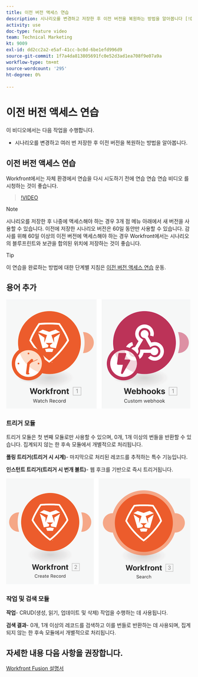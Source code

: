 ```yaml
---
title: 이전 버전 액세스 연습
description: 시나리오를 변경하고 저장한 후 이전 버전을 복원하는 방법을 알아봅니다 [!DNL Adobe Workfront Fusion].
activity: use
doc-type: feature video
team: Technical Marketing
kt: 9009
exl-id: dd2cc2a2-e5af-41cc-bc0d-6be1efd996d9
source-git-commit: 1f7a4da813805691fc0e52d3ad1ea708f9e07a9a
workflow-type: tm+mt
source-wordcount: '295'
ht-degree: 0%

---
```


# 이전 버전 액세스 연습

이 비디오에서는 다음 작업을 수행합니다.

* 시나리오를 변경하고 여러 번 저장한 후 이전 버전을 복원하는 방법을 알아봅니다.

## 이전 버전 액세스 연습

Workfront에서는 자체 환경에서 연습을 다시 시도하기 전에 연습 연습 연습 비디오 를 시청하는 것이 좋습니다.

>[!VIDEO](https://video.tv.adobe.com/v/335268/?quality=12)

>[!NOTE]
>
>시나리오를 저장한 후 나중에 액세스해야 하는 경우 3개 점 메뉴 아래에서 새 버전을 사용할 수 있습니다. 이전에 저장한 시나리오 버전은 60일 동안만 사용할 수 있습니다. 감사를 위해 60일 이상의 이전 버전에 액세스해야 하는 경우 Workfront에서는 시나리오의 블루프린트와 보관을 합의된 위치에 저장하는 것이 좋습니다.

>[!TIP]
>
>이 연습을 완료하는 방법에 대한 단계별 지침은 [이전 버전 액세스 연습](https://experienceleague.adobe.com/docs/workfront-learn/tutorials-workfront/fusion/exercises/access-previous-versions.html?lang=en) 운동.

## 용어 추가

![감시 레코드 및 사용자 정의 웹 후크 모듈 이미지](assets/understand-the-basics-3.png)

### 트리거 모듈

트리거 모듈은 첫 번째 모듈로만 사용할 수 있으며, 0개, 1개 이상의 번들을 반환할 수 있습니다. 집계되지 않는 한 후속 모듈에서 개별적으로 처리됩니다.

**폴링 트리거(트리거 시 시계)**- 마지막으로 처리된 레코드를 추적하는 특수 기능입니다.

**인스턴트 트리거(트리거 시 번개 볼트)**- 웹 후크를 기반으로 즉시 트리거됩니다.

![레코드 만들기 및 검색 모듈 이미지](assets/understand-the-basics-4.png)

### 작업 및 검색 모듈

**작업**- CRUD(생성, 읽기, 업데이트 및 삭제) 작업을 수행하는 데 사용됩니다.

**검색 결과**- 0개, 1개 이상의 레코드를 검색하고 이를 번들로 반환하는 데 사용되며, 집계되지 않는 한 후속 모듈에서 개별적으로 처리됩니다.

## 자세한 내용 다음 사항을 권장합니다.

[Workfront Fusion 설명서](https://experienceleague.adobe.com/docs/workfront/using/adobe-workfront-fusion/workfront-fusion-2.html?lang=en)
